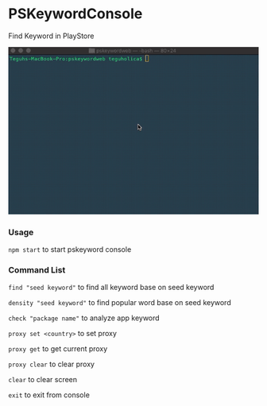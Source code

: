 # PSKeywordConsole
Find Keyword in PlayStore

![](preview.gif)

### Usage
`npm start` to start pskeyword console

### Command List
`find "seed keyword"` to find all keyword base on seed keyword

`density "seed keyword"` to find popular word base on seed keyword

`check "package name"` to analyze app keyword

`proxy set <country>` to set proxy

`proxy get` to get current proxy

`proxy clear` to clear proxy

`clear` to clear screen

`exit` to exit from console
